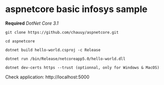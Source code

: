 # aspnetcore basic infosys sample

**Required** *DotNet Core 3.1*

```shell
git clone https://github.com/chauuy/aspnetcore.git

cd aspnetcore

dotnet build hello-world.csproj -c Release 

dotnet run /bin/Release/netcoreapp5.0/hello-world.dll

dotnet dev-certs https --trust (optionnal, only for Windows & MacOS)
```

Check application: http://localhost:5000
